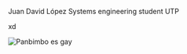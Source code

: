 Juan David López
Systems engineering student
UTP

xd

![Panbimbo es gay](https://media3.giphy.com/media/8fxad4tvqIzwk/200w.gif?cid=6c09b952ck3tkr6dbxtb93anq74h8zk6nzxgdn61yngeluhv&ep=v1_gifs_search&rid=200w.gif&ct=g)
<!---
Juan-Pan/Juan-Pan is a ✨ special ✨ repository because its `README.md` (this file) appears on your GitHub profile.
You can click the Preview link to take a look at your changes.
--->
